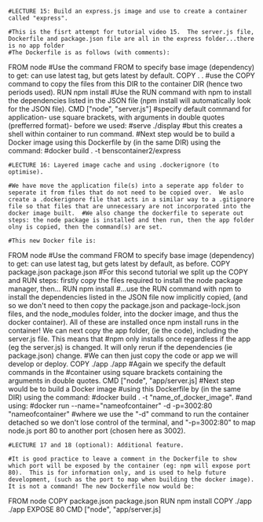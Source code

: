     #LECTURE 15: Build an express.js image and use to create a container called "express".

    #This is the fisrt attempt for tutorial video 15.  The server.js file, Dockerfile and package.json file are all in the express folder...there is no app folder
    #The Dockerfile is as follows (with comments):
FROM node
    #Use the command FROM to specify base image (dependency) to get: can use latest tag, but gets latest by default.
COPY . .
    #use the COPY command to copy the files from this DIR to the container DIR (hence two periods used).
RUN npm install
    #Use the RUN command with npm to install the dependencies listed in the JSON file (npm install will automatically look for the JSON file).
CMD ["node", "server.js"]
    #specify default command for application- use square brackets, with arguments in double quotes 
    (prefferred format)- before we used:
    #serve ./display
    #but this creates a shell within container to run command.
    #Next step would be to build a Docker image using this Dockerfile by (in the same DIR) using the command:
    #docker build . -t benscontainer2/express


    #LECTURE 16: Layered image cache and using .dockerignore (to optimise).

    #We have move the application file(s) into a seperate app folder to seperate it from files that do not need to be copied over.  We aslo create a .dockerignore file that acts in a similar way to a .gitignore file so that files that are unnecessary are not incorporated into the docker image built.  #We also change the dockerfile to seperate out steps: the node package is installed and then run, then the app folder olny is copied, then the command(s) are set.

    #This new Docker file is:

FROM node
    #Use the command FROM to specify base image (dependency) to get: can use latest tag, but gets latest by default, as before.
COPY package.json package.json
    #For this second tutorial we split up the COPY and RUN steps: firstly copy the files required to install the node package manager, then...
RUN npm install
    #...use the RUN command with npm to install the dependencies listed in the JSON file now implicitly copied, (and so we don't need to then copy the package.json and package-lock.json files, and the node_modules folder, into the docker image, and thus the docker container).  All of these are installed once npm install runs in the container!  We can next copy the app folder, (ie the code), including the server.js file.  This means that #npm only installs once regardless if the app 
    (eg the server.js) is changed.  It will only rerun if the dependencies (ie package.json) change.
    #We can then just copy the code or app we will develop or deploy.
COPY ./app ./app
    #Again we specify the default commands in the #container using square brackets containing the arguments in double quotes.
CMD ["node", "app/server.js]
    #Next step would be to build a Docker image #using this Dockerfile by (in the same DIR) using the command:
    #docker build . -t "name_of_docker_image".
    #and using:
    #docker run --name="nameofcontainer" -d -p=3002:80 "nameofcontainer"
    #where we use the "-d" command to run the container detached so we don't lose control of the terminal, and "-p=3002:80" to map node.js port 80 to another port (chosen here as 3002).

    #LECTURE 17 and 18 (optional): Additional feature.

    #It is good practice to leave a comment in the Dockerfile to show which port will be exposed by the container (eg: npm will expose port 80).  This is for information only, and is used to help future development, (such as the port to map when building the docker image).  It is not a command! The new Dockerfile now would be:

FROM node
COPY package.json package.json
RUN npm install
COPY ./app ./app
EXPOSE 80
CMD ["node", "app/server.js]
